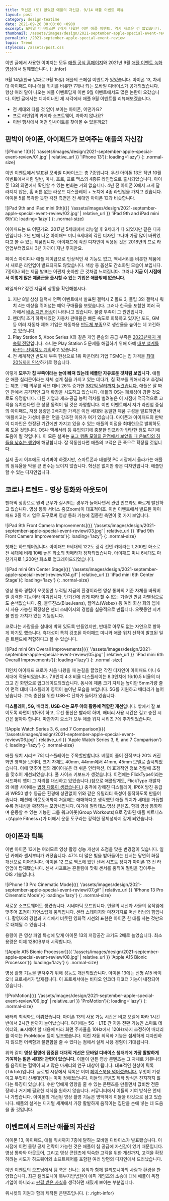 ```yaml
---
title: 혁신은 (또) 없었던 애플의 자신감. 9/14 애플 이벤트 리뷰
layout: post
category: design-teatime
date: 2021-09-26 00:00:00 +0900
excerpt: 모바일 디바이스만 7개가 나왔던 이번 애플 이벤트. 역시 새로운 건 없었습니다. 그러나 애플의 고객은 큰 폭으로 확장될 것입니다. 왜일까요?
thumbnail: /assets/images/design/2021-september-apple-special-event-review/00.jpg
permalink: /2021-september-apple-special-event-review
topic: Trend
stylecss: /assets/post.css
---
```


이번 글에서 사용한 이미지는 모두 <a title='Apple' href='https://apple.com' target='_blank' rel='noopener'>애플 공식 홈페이지</a>와 2021년 9월 <a title='Apple 이벤트 - 2021년 9월' href='https://www.apple.com/kr/apple-events/september-2021/' target='_blank' rel='noopener'>애플 이벤트 녹화 영상</a>에서 발췌했습니다.
{: .infor}

9월 14일(한국 날짜로 9월 15일) 애플의 스페셜 이벤트가 있었습니다. 아이폰 13, 차세대 아이패드 미니·애플 워치를 비롯한 7개나 되는 모바일 디바이스가 공개되었습니다. 항상 여러 말이 나오는 애플 이벤트답게 이번 9월 이벤트에서도 많은 논란이 오갔습니다. 이번 글에서는 디자이너인 제 시각에서 애플 9월 이벤트를 리뷰해보겠습니다.

- 전 세대와 다를 것 없어 보이는 아이폰, 어떤가요?
- 프로 라인업의 카메라 소프트웨어, 과하지 않나요?
- 이번 행사에서 어떤 인사이트를 찾아볼 수 있을까요?

## 판박이 아이폰, 아이패드가 보여주는 애플의 자신감

![iPhone 13]({{ '/assets/images/design/2021-september-apple-special-event-review/01.jpg' | relative_url }} 'iPhone 13'){: loading='lazy'}
{: .normal-size}

이번 이벤트에서 발표된 모바일 디바이스는 총 7종입니다. 우선 아이폰 13은 작년 10월 이벤트에서처럼 일반, 미니, 프로, 프로 맥스의 4종류 라인업으로 출시되었습니다. 아이폰 13의 외면에서 확인할 수 있는 변화는 거의 없습니다. 4년 전 아이폰 X에서 크게 달라지지 않은, 홈 버튼 없는 라운드 디스플레이 + 노치에 4종 라인업을 가지고 있습니다. 아이폰 5를 복각한 듯한 각진 측면은 전 세대인 아이폰 12과 비슷합니다.

![iPad 9th and iPad mini 6th]({{ '/assets/images/design/2021-september-apple-special-event-review/02.jpg' | relative_url }} 'iPad 9th and iPad mini 6th'){: loading='lazy'}
{: .normal-size}

아이패드는 또 어떤가요. 2017년 5세대에서 리뉴얼 후 9세대가 다 되었지만 같은 디자인입니다. 2년 만에 나온 아이패드 미니 6세대의 각진 디자인 그나마 가장 많이 바뀌었다고 볼 수 있는 제품입니다. 아이패드에 각진 디자인이 적용된 것은 2018년의 프로 라인업부터였으니 3년 가까이 지난 후지만요.

페이스 아이디나 애플 페이급으로 인상적인 새 기능도 없고, 액세서리를 비롯한 제품에서 새로운 라인업이 발표되지도 않았습니다. 색상 등 옵션도 간소화된 모습이 보입니다. 7종이나 되는 제품 발표는 어쩐지 숫자만 큰 것처럼 느껴집니다. 그러나 **지금 이 시점에서 이렇게 많은 제품군을 출시할 수 있는 기업은 애플밖에 없습니다.**

왜일까요? 잠깐 지금의 상황을 확인해봅시다.

1. 지난 8월 삼성 갤럭시 언팩 이벤트에서 발표된 갤럭시 Z 폴드 3, 플립 3와 갤럭시 워치 4는 예상을 뛰어넘는 예약 구매율을 보였습니다. 그러나 한국을 포함한 여러 국가에서 <a title='Furqan Shahid(Wccftech), 2021 - Galaxy Z Fold 3 and Z Flip 3 Sales Are Causing Shipment Problems for Samsung' href='https://wccftech.com/galaxy-z-fold-3-and-z-flip-3-sales-are-causing-shipment-problems-for-samsung/?refer=mag_epmat' target='_blank' rel='noopener'>배송 지연 현상</a>이 나타나고 있습니다. 물량 부족이 그 원인입니다.
2. 팬더믹 초기 하락세였던 자동차 판매율은 빠른 속도로 회복하고 있지만 포드, GM 등 여러 자동차 제조 기업은 자동차용 <a title='Mark Ludwikowski and William Sjoberg, 2021 - Semiconductor shortage and the U.S. auto industry' href='https://www.reuters.com/legal/legalindustry/semiconductor-shortage-us-auto-industry-2021-06-22/?refer=mag_epmat' target='_blank' rel='noopener'>반도체 부족</a>으로 생산율을 높이는 데 고전하고 있습니다.
3. Play Station 5, Xbox Series X와 같은 게임 콘솔의 공급 부족은 <a title='Dalton Cooper, 2021 - PS5, Xbox Series X Supply Shortages Could Last Until 2023' href='https://gamerant.com/ps5-xbox-series-x-chip-shortage/?refer=mag_epmat' target='_blank' rel='noopener'>2023년까지 계속될 전망</a>입니다. 소니는 Play Station 5 문제를 해결하기 위해 아예 <a title='Michael Beckwith, 2021 - PS5 Reportedly Getting Hardware Redesign Next Year Due to Supply Shortages' href='https://gamerant.com/ps5-reported-hardware-redesign-2022-supply-shortages/?refer=mag_epmat' target='_blank' rel='noopener'>내부 설계를 바꾸는 선택지도 계획</a>하고 있습니다.
4. 전 세계적인 반도체 부족 현상으로 1위 파운더리 기업 TSMC는 칩 가격을 <a title='Yu Nakamura(Nikkei), 2021 - TSMC hikes chip prices up to 20% amid supply shortage' href='https://asia.nikkei.com/Business/Tech/Semiconductors/TSMC-hikes-chip-prices-up-to-20-amid-supply-shortage?refer=mag_epmat' target='_blank' rel='noopener'>최대 20%까지 인상</a>하기로 했습니다.

이렇게 **모두가 칩 부족이라는 늪에 빠져 있는데 애플만 자유로운 것처럼 보입니다.** 애플은 애플 실리콘이라는 자체 설계 칩을 가지고 있는 데다가, 칩 확보를 위해서라고 추정되는 제조 구매 의무를 작년 대비 26% 증가한 <a title='Josh Centers, 2021 - Apple Is Now an Antifragile Company' href='https://tidbits.com/2021/07/30/apple-is-now-an-antifragile-company/?refer=mag_epmat' target='_blank' rel='noopener'>382억 달러까지 늘렸습니다.</a> 애플은 잘 짜인 판에서 공격적인 고객 확장을 시도하고 있습니다. 애플의 OS는 폐쇄성이 강한 것으로도 유명합니다. 다른 기업과 제조·공급 능력 격차를 벌려놓은 이 시점에 적극적으로 고객을 유치한다면 큰 성장 동력이 될 것은 자명합니다. 이번 이벤트에서 저가 라인업 중심의 아이패드, 저장 용량은 2배지만 가격은 이전 세대와 동일한 제품 구성을 발표하면서 ‘애플치고는 가성비 좋은’ 면을 강조한 이유가 여기 있습니다. 아이폰과 아이패드의 판박이 디자인은 한정된 기간에만 가지고 있을 수 있는 애플의 이점을 최대한으로 발휘하도록 도울 것입니다. OS나 액세서리 등 유입되기에 충분한 인프라가 탄탄한 점도 여기에 도움이 될 것입니다. 이 모든 설계는 <a title='매거진 입맛 - 고객 10명 중 6명은 한번 쓰고 버린다. 줄줄 새는 제품 온보딩 고치기' href='/product-led-growth-onboarding' target='_blank' rel='noopener'>포그 행동 모델의 관점에서 보았을 때 온보딩의 허들을 낮추는 행위</a>에 해당합니다. 잘 작동한다면 애플의 고객은 큰 폭으로 확장될 것입니다.

실제 출시 이후에도 지켜봐야 하겠지만, 스마트폰과 태블릿 PC 시장에서 올라가는 애플의 점유율을 막을 큰 변수는 보이지 않습니다. 혁신은 없지만 좋은 디자인입니다. 애플만 할 수 있는 디자인입니다.

## 코로나 트렌드 - 영상 통화와 아웃도어

팬더믹 상황으로 원격 근무가 실시되는 경우가 늘어나면서 관련 인프라도 빠르게 발전하고 있습니다. 영상 통화 서비스 줌(Zoom)이 대표적이죠. 이번 이벤트에서 발표된 아이패드 2종 역시 업무 도구로써 영상 통화 기능에 집중한 측면이 몇 가지 보입니다.

![iPad 9th Front Camera Improvements]({{ '/assets/images/design/2021-september-apple-special-event-review/03.jpg' | relative_url }} 'iPad 9th Front Camera Improvements'){: loading='lazy'}
{: .normal-size}

첫째는 하드웨어입니다. 아이패드 9세대의 122도 광각 전면 카메라는 1,200만 화소로 전 세대에 비해 10배 높은 화소의 카메라가 장착되었습니다. 아이패드 미니 6세대도 마찬가지로 1,200만 화소로 업그레이드되었습니다.

![iPad mini 6th Center Stage]({{ '/assets/images/design/2021-september-apple-special-event-review/04.gif' | relative_url }} 'iPad mini 6th Center Stage'){: loading='lazy'}
{: .normal-size}

영상 통화 경험이 오랫동안 누적될 지금의 환경이라면 영상 통화의 기준 자체를 바꿔버릴 강력한 기능이라 여겨집니다. 단기간에 쉽게 따라 할 수 없는 기술인 만큼 차별점으로도 손색없습니다. 줌, 블루진스(BlueJeans), 웹엑스(Webex) 등 여러 화상 회의 앱에서 사용 가능한 확장성은 센터 스테이지의 경험을 실용적으로 만듭니다. 오랫동안 지켜볼 만한 가치가 있는 기능입니다.

코로나는 사람들을 실내에 박혀 있도록 만들었지만, 반대로 아무도 없는 자연으로 향하게 하기도 했습니다. 휴대성이 특히 강조된 아이패드 미니와 애플 워치 신작이 발표된 일은 트렌드에 적합하다고 볼 수 있습니다.

![iPad mini 6th Overall Improvements]({{ '/assets/images/design/2021-september-apple-special-event-review/05.jpg' | relative_url }} 'iPad mini 6th Overall Improvements'){: loading='lazy'}
{: .normal-size}

11인치 아이패드 프로가 처음 나왔을 때 눈길을 끌었던 각진 디자인이 아이패드 미니 6세대에 적용되었습니다. 7.9인치 4:3 비율 디스플레이는 8.3인치에 16:10.5 비율의 더 크고 긴 화면으로 업그레이드되었습니다. 동시에 제품 크기 자체는 높이만 5mm가량 줄어 면적 대비 디스플레이 영역이 늘어난 모습을 보입니다. 5G를 지원하고 배터리가 늘어났습니다. 고속 충전을 위한 USB-C 단자가 들어가 있습니다.

**디스플레이, 5G, 배터리, USB-C는 모두 야외 활동에 적합한 개선**입니다. 밖에서 잘 보이도록 화면이 밝아야 하고, 무선 통신은 빨라야 하며, 배터리 사용 시간은 길고 충전 시간은 짧아야 합니다. 마찬가지 요소가 모두 애플 워치 시리즈 7에 추가되었습니다.

![Apple Watch Series 3, 6, and 7 Comparison]({{ '/assets/images/design/2021-september-apple-special-event-review/06.jpg' | relative_url }} 'Apple Watch Series 3, 6, and 7 Comparison'){: loading='lazy'}
{: .normal-size}

애플 워치 시리즈 7의 디스플레이는 주목할만합니다. 베젤이 줄어 전작보다 20% 커진 화면 영역을 보이며, 크기 자체도 40mm, 44mm에서 41mm, 45mm 모델로 출시되었습니다. 이에 맞추어 앱의 레이아웃은 더 쉬운 인터랙션, 더 효과적인 정보 전달에 초점을 맞추어 개선되었습니다. 풀 사이즈 키보드가 생겼습니다. 이전에는 FlickType이라는 서드파티 앱이 그 자리를 대신하고 있었습니다.(참으로 애플답게도, FlickType 개발자와 애플 사이에는 <a title='Sean Hollister(The Verge), 2021 - The bitter lawsuit hanging over the Apple Watch’s new swipe keyboard' href='https://www.theverge.com/2021/9/16/22676706/apple-watch-swipe-keyboard-flicktype-lawsuit-kosta-eleftheriou?refer=mag_epmat' target='_blank' rel='noopener'>법정 다툼이 생겼습니다.</a>) 충격에 강해진 디스플레이, IP6X 방진 등급과 WR50 방수 등급은 환경에 상관없이 위와 같은 유틸리티 특성이 동작하도록 만들어 줍니다. 패션에 아웃도어까지 처음에는 애매하다고 생각했던 애플 워치가 세대를 거듭할수록 정체성을 확장하는 모양새입니다. 여기에 필라테스·명상 콘텐츠, 함께 영상 통화하며 운동할 수 있는 기능인 그룹 워크아웃(Group Workouts)으로 강화된 애플 피트니스+(Apple Fitness+)가 더해서 운동 도구라는 강력한 정체성까지 갖게 되었습니다.

## 아이폰과 틱톡

이번 아이폰 13에는 여러모로 영상 촬영 성능 개선에 초점을 맞춘 변경점이 있습니다. 일단 카메라 센서부터가 커졌습니다. 47% 더 많은 빛을 받아들이는 센서는 당연히 화질 개선으로 이어집니다. 아이폰 12 프로 맥스에 있던 센서 시프트 장치가 아이폰 13 전 라인업에 탑재됐습니다. 센서 시프트는 흔들림에 맞춰 센서를 움직여 떨림을 잡아주는 OIS 기술입니다.

![iPhone 13 Pro Cinematic Mode]({{ '/assets/images/design/2021-september-apple-special-event-review/07.gif' | relative_url }} 'iPhone 13 Pro Cinematic Mode'){: loading='lazy'}
{: .normal-size}

새로운 소프트웨어도 생겼습니다. 시네마틱 모드입니다. 인물의 시선과 사물의 움직임에 맞추어 초점이 자연스럽게 움직입니다. 센터 스테이지와 마찬가지로 머신 러닝의 힘입니다. 촬영자의 경험과 지식에서 비롯된 영화적 시선의 표현은 아이폰 한 대를 사는 것만으로 대체될 수 있습니다.

용량이 큰 영상 파일 특성에 맞게 아이폰 13의 저장공간 크기도 2배로 늘었습니다. 최소 용량은 이제 128GB부터 시작합니다.

![Apple A15 Bionic Processor]({{ '/assets/images/design/2021-september-apple-special-event-review/08.jpg' | relative_url }} 'Apple A15 Bionic Processor'){: loading='lazy'}
{: .normal-size}

영상 촬영 기능을 받쳐주기 위해 성능도 개선되었습니다. 아이폰 13에는 신형 A15 바이오닉 프로세서가 탑재됩니다. 이 프로세서에는 비디오 인코더·디코더 기능이 내장되어 있습니다.

![ProMotion]({{ '/assets/images/design/2021-september-apple-special-event-review/09.jpg' | relative_url }} 'ProMotion'){: loading='lazy'}
{: .normal-size}

배터리 최적화도 이뤄졌습니다. 아이폰 13의 사용 가능 시간은 비교 모델에 따라 1시간 반에서 2시간 반까지 늘어났습니다. 여기에는 5G - LTE 간 자동 전환 기능인 스마트 데이터와, 표시해야 할 내용에 따라 화면 주사율을 10Hz에서 120Hz까지 조정하여 배터리를 아끼는 ProMotion 등이 일조했습니다. 이런 자동 최적화 기능은 섬세하게 디자인하지 않으면 어색함과 불편함을 줄 수 있다는 점에서 실제 사용 경험이 기대됩니다.

위와 같이 **영상 촬영에 집중된 대대적 개선은 모바일 디바이스 생태계에 가장 활발하게 기여하는 젊은 세대와 관련이 있습니다.** 이들이 만든 영상 콘텐츠는 그 자체로 커뮤니티를 움직이는 혈액이 되고 많은 마케터의 연구 대상이 됩니다. 대표적인 현상이 틱톡(TikTok)입니다. 글로벌 시장에서 틱톡은 이미 <a title='Rei Nakafuji, 2021 - TikTok overtakes Facebook as world’s most downloaded app' href='https://asia.nikkei.com/Business/Technology/TikTok-overtakes-Facebook-as-world-s-most-downloaded-app?refer=mag_epmat' target='_blank' rel='noopener'>페이스북을 넘어섰습니다.</a> 무엇이 기성이고 무엇이 신세대인지는 이미 정해졌습니다. 이들의 콘텐츠 제작 방식은 진지하지 않다는 특징이 있습니다. 수만 명에게 영향을 줄 수 있는 콘텐츠를 만들면서 값비싼 전문 장비나 거기에 필요한 지식을 원하지 않습니다. 커뮤니티에서 이들의 기여 방식은 언제나 가볍습니다. 아이폰의 개선된 영상 촬영 기능은 명백하게 이들을 타깃으로 삼고 있습니다. 애플의 설계는 디지털 세계에서 가장 활발하게 움직이는 집단을 손에 넣는 데 도움을 줄 것입니다.

## 이벤트에서 드러난 애플의 자신감

아이폰 13, 아이패드, 애플 워치까지 7종에 달하는 모바일 디바이스가 발표됐습니다. 이 시점에 이런 물량 공세 전략이 가능한 것은 애플이 칩 공급에 자신감이 있기 때문입니다. 영상 통화와 아웃도어, 그리고 영상 콘텐츠에 익숙한 고객을 위한 개선까지, 고객을 확장하려는 시도가 하드웨어와 소프트웨어를 포함한 여러 방면의 디자인에서 드러났습니다.

이번 이벤트의 오프닝에서 팀 쿡은 신나는 음악과 함께 캘리포니아의 사람과 환경을 찬양했습니다. 최근 캘리포니아 북부지방법원이 에픽 게임즈의 소송에 대해 애플이 독점 기업이 아니라고 <a title='Apple must allow other forms of in-app purchase, rules judge in Epic v. Apple' href='https://www.theverge.com/2021/9/10/22662320/epic-apple-ruling-injunction-judge-court-app-store?refer=mag_epmat' target='_blank' rel='noopener'>판결 받은 사실</a>을 생각하면 재밌게 보이는 부분입니다.

위시켓의 지원과 함께 제작된 콘텐츠입니다.
{: .right-infor}
